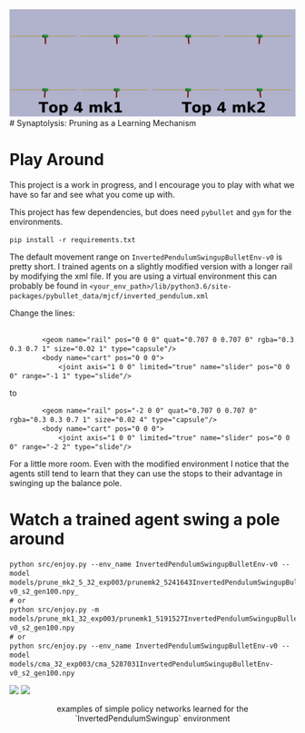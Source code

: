 <img src="assets/flyeye.gif">
# Synaptolysis: Pruning as a Learning Mechanism
 
# Play Around

This project is a work in progress, and I encourage you to play with what we have so far and see what you come up with. 


This project has few dependencies, but does need `pybullet` and `gym` for the environments. 

```pip install -r requirements.txt```


The default movement range on `InvertedPendulumSwingupBulletEnv-v0` is pretty short. I trained agents on a slightly modified version with a longer rail by modifying the xml file. If you are using a virtual environment this can probably be found in
`<your_env_path>/lib/python3.6/site-packages/pybullet_data/mjcf/inverted_pendulum.xml`

Change the lines:

```

        <geom name="rail" pos="0 0 0" quat="0.707 0 0.707 0" rgba="0.3 0.3 0.7 1" size="0.02 1" type="capsule"/>
        <body name="cart" pos="0 0 0">
            <joint axis="1 0 0" limited="true" name="slider" pos="0 0 0" range="-1 1" type="slide"/>
```
to
```
        <geom name="rail" pos="-2 0 0" quat="0.707 0 0.707 0" rgba="0.3 0.3 0.7 1" size="0.02 4" type="capsule"/>
        <body name="cart" pos="0 0 0">
            <joint axis="1 0 0" limited="true" name="slider" pos="0 0 0" range="-2 2" type="slide"/>
```

For a little more room. Even with the modified environment I notice that the agents still tend to learn that they can use the stops to their advantage in swinging up the balance pole. 

# Watch a trained agent swing a pole around

```
python src/enjoy.py --env_name InvertedPendulumSwingupBulletEnv-v0 --model models/prune_mk2_5_32_exp003/prunemk2_5241643InvertedPendulumSwingupBulletEnv-v0_s2_gen100.npy_
# or
python src/enjoy.py -m models/prune_mk1_32_exp003/prunemk1_5191527InvertedPendulumSwingupBulletEnv-v0_s2_gen100.npy
# or
python src/enjoy.py --env_name InvertedPendulumSwingupBulletEnv-v0 --model models/cma_32_exp003/cma_5287031InvertedPendulumSwingupBulletEnv-v0_s2_gen100.npy
```
<img src="assets/pruning_mk1_swingup_s2.png">
<img src="assets/champion_lineup.png">
<p align="center">examples of simple policy networks learned for the `InvertedPendulumSwingup` environment</p>
